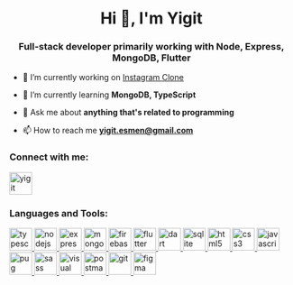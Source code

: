 <h1 align="center">Hi 👋, I'm Yigit</h1>
<h3 align="center">Full-stack developer primarily working with Node, Express, MongoDB, Flutter</h3>

- 🔭 I’m currently working on [Instagram Clone](https://github.com/YigitEsmen/InstagramNodeJSClone)

- 🌱 I’m currently learning **MongoDB, TypeScript**

- 💬 Ask me about **anything that's related to programming**

- 📫 How to reach me **yigit.esmen@gmail.com**

<h3>Connect with me:</h3>
<p>
    <a href="https://linkedin.com/in/yigit-esmen-785977190" target="blank"><img align="center" src="https://www.vectorlogo.zone/logos/linkedin/linkedin-icon.svg" alt="yigit esmen" height="40" /></a>
</p>

<h3>Languages and Tools:</h3>
<p>
    <a href="https://www.typescriptlang.org/" target="_blank" rel="noreferrer"> <img src="https://www.vectorlogo.zone/logos/typescriptlang/typescriptlang-icon.svg" alt="typescript" height="40" /> </a>
    <a href="https://nodejs.org" target="_blank" rel="noreferrer"> <img src="https://www.vectorlogo.zone/logos/nodejs/nodejs-icon.svg" alt="nodejs" height="40" /> </a>
    <a href="https://expressjs.com" target="_blank" rel="noreferrer"> <img src="https://www.vectorlogo.zone/logos/expressjs/expressjs-icon.svg" alt="express" height="40" /> </a>
    <a href="https://www.mongodb.com/" target="_blank" rel="noreferrer"> <img src="https://www.vectorlogo.zone/logos/mongodb/mongodb-icon.svg" alt="mongodb" height="40" /> </a>
    <a href="https://firebase.google.com/" target="_blank" rel="noreferrer"> <img src="https://www.vectorlogo.zone/logos/firebase/firebase-icon.svg" alt="firebase" height="40" /> </a>
    <a href="https://flutter.dev" target="_blank" rel="noreferrer"> <img src="https://www.vectorlogo.zone/logos/flutterio/flutterio-icon.svg" alt="flutter" height="40"/> </a>
    <a href="https://dart.dev" target="_blank" rel="noreferrer"> <img src="https://www.vectorlogo.zone/logos/dartlang/dartlang-icon.svg" alt="dart" height="40" /> </a>
    <a href="https://www.sqlite.org/" target="_blank" rel="noreferrer"> <img src="https://www.vectorlogo.zone/logos/sqlite/sqlite-icon.svg" alt="sqlite" height="40" /> </a>
    <a href="https://www.w3.org/html/" target="_blank" rel="noreferrer"> <img src="https://www.vectorlogo.zone/logos/w3_html5/w3_html5-icon.svg" alt="html5" height="40" /> </a>
    <a href="https://www.w3schools.com/css/" target="_blank" rel="noreferrer"> <img src="https://www.vectorlogo.zone/logos/w3_css/w3_css-icon.svg" alt="css3" height="40" /> </a>
    <a href="https://developer.mozilla.org/en-US/docs/Web/JavaScript" target="_blank" rel="noreferrer"> <img src="https://upload.vectorlogo.zone/logos/javascript/images/239ec8a4-163e-4792-83b6-3f6d96911757.svg" alt="javascript" height="40" /> </a>
    <a href="https://pugjs.org" target="_blank" rel="noreferrer"> <img src="https://www.vectorlogo.zone/logos/pugjs/pugjs-icon.svg" alt="pug" height="40" /> </a>
    <a href="https://sass-lang.com" target="_blank" rel="noreferrer"> <img src="https://www.vectorlogo.zone/logos/sass-lang/sass-lang-icon.svg" alt="sass" height="40" /> </a>
    <a href="https://code.visualstudio.com/" target="_blank" rel="noreferrer"> <img src="https://upload.vectorlogo.zone/logos/visualstudio_code/images/0aea25bb-27bb-427f-8d65-f999bf0cba67.svg" alt="visual studio code" height="40" /> </a>
    <a href="https://postman.com" target="_blank" rel="noreferrer"> <img src="https://www.vectorlogo.zone/logos/getpostman/getpostman-icon.svg" alt="postman" height="40" /> </a>
    <a href="https://git-scm.com/" target="_blank" rel="noreferrer"> <img src="https://www.vectorlogo.zone/logos/git-scm/git-scm-icon.svg" alt="git" height="40" /> </a>
    <a href="https://www.figma.com/" target="_blank" rel="noreferrer"> <img src="https://www.vectorlogo.zone/logos/figma/figma-icon.svg" alt="figma" height="40" /> </a>
</p>
